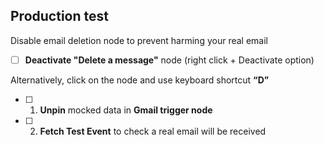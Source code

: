 ## Production test

Disable email deletion node to prevent harming your real email

- [ ]  **Deactivate "Delete a message"** node (right click + Deactivate option)

[](https://codahosted.io/docs/3PFXo2bENf/blobs/bl-VIHvBXOlGZ/3e0ca23ecabeaf1e2abfcc30327158f02dd8025149f111aa8d0943222b99b0da4949adea6a7f9ec049523ae03e514ab0215cd7736f2ac0da3c53f12ae780c8f84632a38b7c767e886521ac663e3c8d56181f488747049a2b55f91cc9fce32e023afb9463)

Alternatively, click on the node and use keyboard shortcut **“D”**

- [ ]  1. **Unpin** mocked data in **Gmail trigger node**
- [ ]  2. **Fetch Test Event** to check a real email will be received

[](https://codahosted.io/docs/3PFXo2bENf/blobs/bl-rHF_pU9e6a/9cba1024b2a48e3e303e28c2e7ca051188b6f5dea25838e5a67ce472986e7ce350545353e85f58a0b39677a8c9e44b71ab38ec09a134a3d67f31dc9e1e7d105111e22ffa13953ab7d68f05225182d40e03eb01da4d538f10b772e9de4d743f5c9ef55b24)